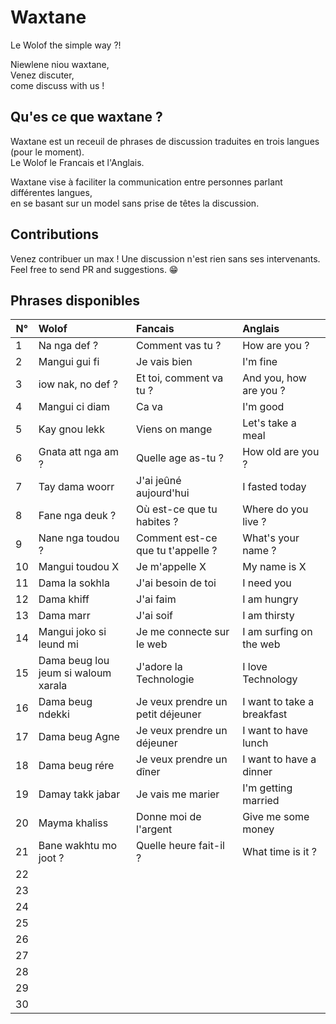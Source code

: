 # Waxtane
Le Wolof the simple way ?!

Niewlene niou waxtane,   
Venez discuter,   
come discuss with us ! 

## Qu'es ce que waxtane ?
Waxtane est un receuil de phrases de discussion traduites en trois langues (pour le moment).  
Le Wolof le Francais et l'Anglais.

Waxtane vise à faciliter la communication entre personnes parlant différentes langues,   
en se basant sur un model sans prise de têtes la discussion.  

## Contributions
Venez contribuer un max !
Une discussion n'est rien sans ses intervenants.  
Feel free to send PR and suggestions. 😁

## Phrases disponibles
 N°  | Wolof                    | Fancais                   | Anglais                  
---- | :----------------------- | :------------------------ | :-------------------------
  1  | Na nga def ?             | Comment vas tu ?          | How are you ? 
  2  | Mangui gui fi            | Je vais bien              | I'm fine 
  3  | iow nak, no def ?        | Et toi, comment va tu ?   | And you, how are you ? 
  4  | Mangui ci diam           | Ca va                     | I'm good
  5  | Kay gnou lekk            | Viens on mange            | Let's take a meal
  6  | Gnata att nga am ?       | Quelle age as-tu ?        | How old are you ?
  7  | Tay dama woorr           | J'ai jeûné aujourd'hui    | I fasted today
  8  | Fane nga deuk ?          | Où est-ce que tu habites ? | Where do you live ?
  9  | Nane nga toudou ?        | Comment est-ce que tu t'appelle ? | What's your name ?
  10 | Mangui toudou X          | Je m'appelle X            | My name is X
  11 | Dama la sokhla           | J'ai besoin de toi        | I need you
  12 | Dama khiff               | J'ai faim                 | I am hungry
  13 | Dama marr                | J'ai soif                 | I am thirsty
  14 | Mangui joko si leund mi  | Je me connecte sur le web | I am surfing on the web
  15 | Dama beug lou jeum si waloum xarala | J'adore la Technologie | I love Technology
  16 | Dama beug ndekki         | Je veux prendre un petit déjeuner | I want to take a breakfast 
  17 | Dama beug Agne           | Je veux prendre un déjeuner | I want to have lunch
  18 | Dama beug rére           | Je veux prendre un dîner   | I want to have a dinner
  19 | Damay takk jabar         | Je vais me marier          | I'm getting married 
  20 | Mayma khaliss            | Donne moi de l'argent      | Give me some money 
  21 | Bane wakhtu mo joot ?    | Quelle heure fait-il ?    | What time is it ?
  22 |                          |                           |
  23 |                          |                           |
  24 |                          |                           |
  25 |                          |                           |
  26 |                          |                           |
  27 |                          |                           |
  28 |                          |                           |
  29 |                          |                           |
  30 |                          |                           |
